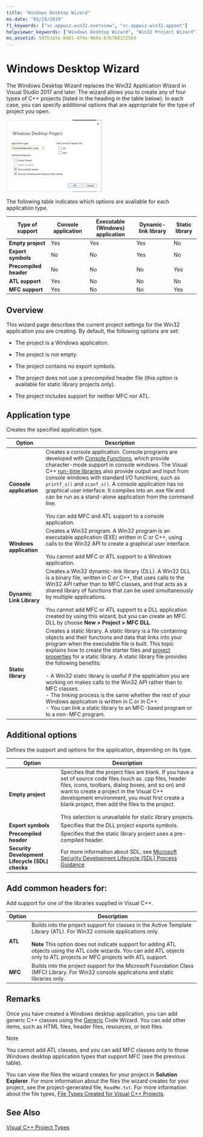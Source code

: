 ```yaml
---
title: "Windows Desktop Wizard"
ms.date: "03/29/2019"
f1_keywords: ["vc.appwiz.win32.overview", "vc.appwiz.win32.appset"]
helpviewer_keywords: ["Windows Desktop Wizard", "Win32 Project Wizard"]
ms.assetid: 5d7b3a5e-8461-479a-969a-67b7883725b9
---
```

# Windows Desktop Wizard

The Windows Desktop Wizard replaces the Win32 Application Wizard in Visual Studio 2017 and later. The wizard allows you to create any of four types of C++ projects (listed in the heading in the table below). In each case, you can specify additional options that are appropriate for the type of project you open. 

   ![Windows Desktop Wizard](media/windows-desktop-wizard.png)

The following table indicates which options are available for each application type.

|Type of support|Console application|Executable (Windows) application|Dynamic-link library|Static library|
|---------------------|-------------------------|----------------------------------------|---------------------------|--------------------|
|**Empty project**|Yes|Yes|Yes|No|
|**Export symbols**|No|No|Yes|No|
|**Precompiled header**|No|No|No|Yes|
|**ATL support**|Yes|No|No|No|
|**MFC support**|Yes|No|No|Yes|

## Overview

This wizard page describes the current project settings for the Win32 application you are creating. By default, the following options are set:

- The project is a Windows application.

- The project is not empty.

- The project contains no export symbols.

- The project does not use a precompiled header file (this option is available for static library projects only).

- The project includes support for neither MFC nor ATL.

## Application type

Creates the specified application type.

|Option|Description|
|------------|-----------------|
|**Console application**|Creates a console application. Console programs are developed with [Console Functions](https://msdn.microsoft.com/library/ms813137.aspx), which provide character-mode support in console windows. The Visual C++ [run-time libraries](../c-runtime-library/c-run-time-library-reference.md) also provide output and input from console windows with standard I/O functions, such as `printf_s()` and `scanf_s()`. A console application has no graphical user interface. It compiles into an .exe file and can be run as a stand-alone application from the command line.<br /><br /> You can add MFC and ATL support to a console application.|
|**Windows application**|Creates a Win32 program. A Win32 program is an executable application (EXE) written in C or C++, using calls to the Win32 API to create a graphical user interface.<br /><br /> You cannot add MFC or ATL support to a Windows application.|
|**Dynamic Link Library**|Creates a Win32 dynamic-link library (DLL). A Win32 DLL is a binary file, written in C or C++, that uses calls to the Win32 API rather than to MFC classes, and that acts as a shared library of functions that can be used simultaneously by multiple applications.<br /><br /> You cannot add MFC or ATL support to a DLL application created by using this wizard, but you can create an MFC DLL by choose **New > Project > MFC DLL**.|
|**Static library**|Creates a static library. A static library is a file containing objects and their functions and data that links into your program when the executable file is built. This topic explains how to create the starter files and [project properties](../build/reference/property-pages-visual-cpp.md) for a static library. A static library file provides the following benefits:<br /><br />- A Win32 static library is useful if the application you are working on makes calls to the Win32 API rather than to MFC classes.<br />- The linking process is the same whether the rest of your Windows application is written in C or in C++.<br />- You can link a static library to an MFC-based program or to a non-MFC program.|

## Additional options

Defines the support and options for the application, depending on its type.

|Option|Description|
|------------|-----------------|
|**Empty project**|Specifies that the project files are blank. If you have a set of source code files (such as .cpp files, header files, icons, toolbars, dialog boxes, and so on) and want to create a project in the Visual C++ development environment, you must first create a blank project, then add the files to the project.<br /><br /> This selection is unavailable for static library projects.|
|**Export symbols**|Specifies that the DLL project exports symbols.|
|**Precompiled header**|Specifies that the static library project uses a pre-compiled header.|
|**Security Development Lifecycle (SDL) checks**|For more information about SDL, see [Microsoft Security Development Lifecycle (SDL)  Process Guidance](../build/reference/sdl-enable-additional-security-checks.md)|

## Add common headers for:

Add support for one of the libraries supplied in Visual C++.

|Option|Description|
|------------|-----------------|
|**ATL**|Builds into the project support for classes in the Active Template Library (ATL). For Win32 console applications only.<br /><br /> **Note** This option does not indicate support for adding ATL objects using the ATL code wizards. You can add ATL objects only to ATL projects or MFC projects with ATL support.|
|**MFC**|Builds into the project support for the Microsoft Foundation Class (MFC) Library. For Win32 console applications and static libraries only.|

## Remarks

Once you have created a Windows desktop application, you can add generic C++ classes using the [Generic](../ide/generic-cpp-class-wizard.md) Code Wizard. You can add other items, such as HTML files, header files, resources, or text files.

> [!NOTE]
> You cannot add ATL classes, and you can add MFC classes only to those Windows desktop application types that support MFC (see the previous table).

You can view the files the wizard creates for your project in **Solution Explorer**. For more information about the files the wizard creates for your project, see the project-generated file, `ReadMe.txt`. For more information about the file types, [File Types Created for Visual C++ Projects](../build/reference/file-types-created-for-visual-cpp-projects.md).

## See Also

[Visual C++ Project Types](../build/reference/visual-cpp-project-types.md)